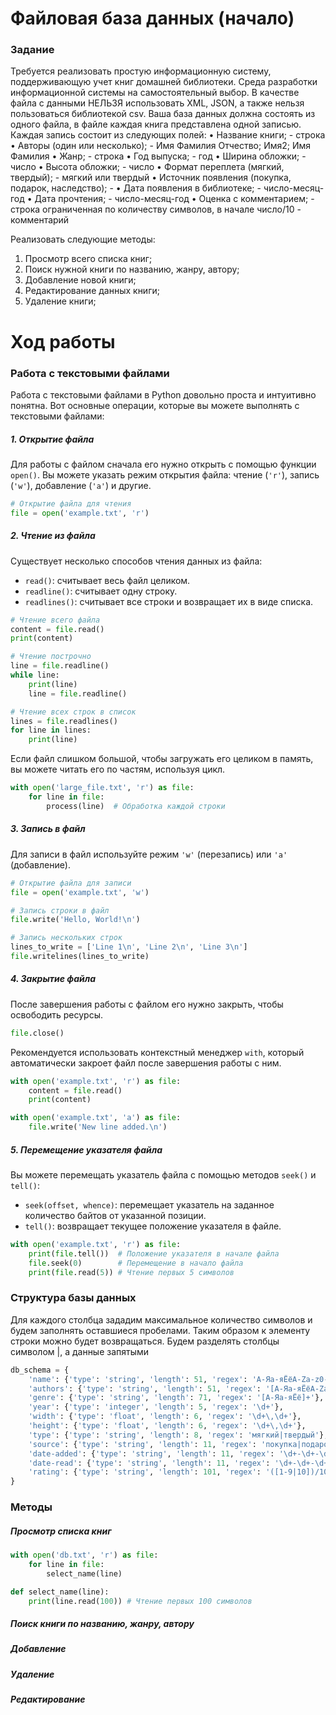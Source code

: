 # Файловая база данных (начало)
### Задание
Требуется реализовать простую информационную систему, поддерживающую учет книг домашней библиотеки. 
Среда разработки информационной системы на самостоятельный выбор.
В качестве файла с данными НЕЛЬЗЯ использовать XML, JSON, а также нельзя пользоваться библиотекой csv.
Ваша база данных должна состоять из одного файла, в файле каждая книга представлена одной записью. 
Каждая запись состоит из следующих полей:
• Название книги; - строка 
• Авторы (один или несколько); - Имя Фамилия Отчество; Имя2; Имя Фамилия
• Жанр; - строка
• Год выпуска; - год
• Ширина обложки; - число
• Высота обложки; - число
• Формат переплета (мягкий, твердый); - мягкий или твердый
• Источник появления (покупка, подарок, наследство); -
• Дата появления в библиотеке; - число-месяц-год
• Дата прочтения; - число-месяц-год
• Оценка c комментарием; - строка ограниченная по количеству символов, в начале число/10 - комментарий

Реализовать следующие методы:
1. Просмотр всего списка книг; 
2. Поиск нужной книги по названию, жанру, автору;
3. Добавление новой книги;
4. Редактирование данных книги;
5. Удаление книги;


# Ход работы
### Работа с текстовыми файлами
Работа с текстовыми файлами в Python довольно проста и интуитивно понятна. Вот основные операции, которые вы можете выполнять с текстовыми файлами:

##### 1. Открытие файла

Для работы с файлом сначала его нужно открыть с помощью функции `open()`. Вы можете указать режим открытия файла: чтение (`'r'`), запись (`'w'`), добавление (`'a'`) и другие.

```python
# Открытие файла для чтения
file = open('example.txt', 'r')
```

##### 2. Чтение из файла

Существует несколько способов чтения данных из файла:

- `read()`: считывает весь файл целиком.
- `readline()`: считывает одну строку.
- `readlines()`: считывает все строки и возвращает их в виде списка.

```python
# Чтение всего файла
content = file.read()
print(content)

# Чтение построчно
line = file.readline()
while line:
    print(line)
    line = file.readline()

# Чтение всех строк в список
lines = file.readlines()
for line in lines:
    print(line)
```
Если файл слишком большой, чтобы загружать его целиком в память, вы можете читать его по частям, используя цикл.

```python
with open('large_file.txt', 'r') as file:
    for line in file:
        process(line)  # Обработка каждой строки
```

##### 3. Запись в файл

Для записи в файл используйте режим `'w'` (перезапись) или `'a'` (добавление).

```python
# Открытие файла для записи
file = open('example.txt', 'w')

# Запись строки в файл
file.write('Hello, World!\n')

# Запись нескольких строк
lines_to_write = ['Line 1\n', 'Line 2\n', 'Line 3\n']
file.writelines(lines_to_write)
```

##### 4. Закрытие файла

После завершения работы с файлом его нужно закрыть, чтобы освободить ресурсы.

```python
file.close()
```

Рекомендуется использовать контекстный менеджер `with`, который автоматически закроет файл после завершения работы с ним.

```python
with open('example.txt', 'r') as file:
    content = file.read()
    print(content)

with open('example.txt', 'a') as file:
    file.write('New line added.\n')
```

##### 5. Перемещение указателя файла

Вы можете перемещать указатель файла с помощью методов `seek()` и `tell()`:

- `seek(offset, whence)`: перемещает указатель на заданное количество байтов от указанной позиции.
- `tell()`: возвращает текущее положение указателя в файле.

```python
with open('example.txt', 'r') as file:
    print(file.tell())  # Положение указателя в начале файла
    file.seek(0)        # Перемещение в начало файла
    print(file.read(5)) # Чтение первых 5 символов
```

### Структура базы данных

Для каждого столбца зададим максимальное количество символов и будем заполнять оставшиеся пробелами.
Таким образом к элементу строки можно будет возвращаться. Будем разделять столбцы символом |, а данные запятыми
```python
db_schema = {
    'name': {'type': 'string', 'length': 51, 'regex': 'А-Яа-яЁёA-Za-z0-9\s.,:;!?()\"\'-]+'},
    'authors': {'type': 'string', 'length': 51, 'regex': '[А-Яа-яЁёA-Za-z.]+\s[А-Яа-яЁёA-Za-z.]*\s[А-Яа-яЁёA-Za-z.]*'},
    'genre': {'type': 'string', 'length': 71, 'regex': '[А-Яа-яЁё]+'},       
    'year': {'type': 'integer', 'length': 5, 'regex': '\d+'},
    'width': {'type': 'float', 'length': 6, 'regex': '\d+\,\d+'},
    'height': {'type': 'float', 'length': 6, 'regex': '\d+\,\d+'},
    'type': {'type': 'string', 'length': 8, 'regex': 'мягкий|твердый'},
    'source': {'type': 'string', 'length': 11, 'regex': 'покупка|подарок|наследство'}, 
    'date-added': {'type': 'string', 'length': 11, 'regex': '\d+-\d+-\d+'}, 
    'date-read': {'type': 'string', 'length': 11, 'regex': '\d+-\d+-\d+'}, 
    'rating': {'type': 'string', 'length': 101, 'regex': '([1-9|10])/10 - .'}
}
```
### Методы
##### Просмотр списка книг
```python
with open('db.txt', 'r') as file:
    for line in file:
        select_name(line)  

```
```python
def select_name(line):
    print(line.read(100)) # Чтение первых 100 символов
```
##### Поиск книги по названию, жанру, автору
##### Добавление
##### Удаление
##### Редактирование